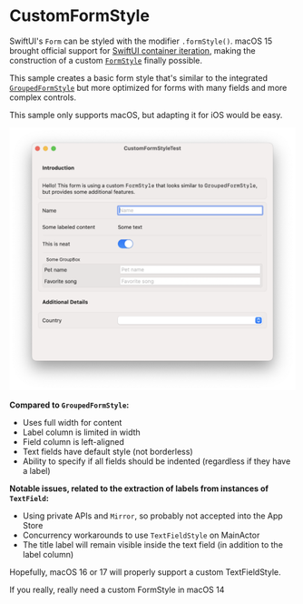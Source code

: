 # CustomFormStyle

SwiftUI's `Form` can be styled with the modifier `.formStyle()`. macOS 15 brought official support for [SwiftUI container iteration](https://developer.apple.com/videos/play/wwdc2024/10146/), making the construction of a custom [`FormStyle`](https://developer.apple.com/documentation/swiftui/formstyle) finally possible.

This sample creates a basic form style that's similar to the integrated [`GroupedFormStyle`](https://developer.apple.com/documentation/swiftui/groupedformstyle) but more optimized for forms with many fields and more complex controls.

This sample only supports macOS, but adapting it for iOS would be easy.

![CustomFormStyle sample image](Sample.png)

**Compared to `GroupedFormStyle`:**

- Uses full width for content
- Label column is limited in width
- Field column is left-aligned
- Text fields have default style (not borderless)
- Ability to specify if all fields should be indented (regardless if they have a label)

**Notable issues, related to the extraction of labels from instances of `TextField`:**

- Using private APIs and `Mirror`, so probably not accepted into the App Store
- Concurrency workarounds to use `TextFieldStyle` on MainActor
- The title label will remain visible inside the text field (in addition to the label column)

Hopefully, macOS 16 or 17 will properly support a custom TextFieldStyle. 


If you really, really need a custom FormStyle in macOS 14 